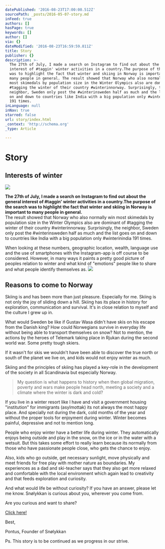 ```yaml
---
datePublished: '2016-08-23T17:00:00.512Z'
sourcePath: _posts/2016-05-07-story.md
inFeed: true
authors: []
hasPage: true
keywords: []
author: []
via: {}
dateModified: '2016-08-23T16:59:59.811Z'
title: Story
publisher: {}
description: >-
  The 27th of July, I made a search on Instagram to find out about the general
  interest of #taggin' winter activities in a country.The purpose of the search
  was to highlight the fact that winter and skiing in Norway is important to
  many people in general. The result showed that Norway who also normally win
  most skimedals by population size in the Winter Olympics also are dominant of
  #tagging the winter of their country #winterinnorway. Surprisingly, the
  neighbor, Sweden only post the #winterinsweden half as much and the list goes
  on and down to countries like India with a big population only #winterinindia
  191 times.
inLanguage: null
inNav: true
starred: false
url: story/index.html
_context: 'http://schema.org'
_type: Article

---
```

# Story

## Interests of winter
![](https://s3-us-west-2.amazonaws.com/the-grid-img/p/8cc9e667d30e07652ea252bcf4d6e322d44b6185.jpg)

**The 27th of July, I made a search on Instagram to find out about the general interest of \#taggin' winter activities in a country.The purpose of the search was to highlight the fact that winter and skiing in Norway is important to many people in general.**  
The result showed that Norway who also normally win most skimedals by population size in the Winter Olympics also are dominant of \#tagging the winter of their country \#winterinnorway. Surprisingly, the neighbor, Sweden only post the \#winterinsweden half as much and the list goes on and down to countries like India with a big population only \#winterinindia 191 times.

When looking at these numbers, geographic location, wealth, language use and the use of smartphones with the Instagram-app is off course to be considered. However, in many ways it paints a pretty good picture of peoples relation to winter and what kind of "emotions" people like to share and what people identify themselves as.
![](https://s3-us-west-2.amazonaws.com/the-grid-img/p/cc8699711961032ca85d0779d1d1d39ee9498e21.jpg)

## Reasons to come to Norway

Skiing is and has been more than just pleasure. Especially for me. Skiing is not only the joy of sliding down a hill. Skiing has its place in history for exploration, communication and survival. It's in close relation to myself and the culture I grew up in.

What would Sweden be like if Gustav Wasa didn't have skis on his escape from the Danish king? How could Norwegians survive in everyday life without being able to transport themselves on snow? Not to mention, the actions by the heroes of Telemark taking place in Rjukan during the second world war. Some pretty tough skiers.

If it wasn't for skis we wouldn't have been able to discover the true north or south of the planet we live on, and kids would not enjoy winter as much.

Skiing and the principles of skiing has played a key-role in the development of the society in all Scandinavia but especially Norway.

> My question is what happens to history when then global migration, poverty and wars make people head north, meeting a society and a climate where the winter is dark and cold?

If you live in a winter resort like I have and visit a government housing "institution" for immigrants (asylmottak) its not always the most happy place. And specially not during the dark, cold months of the year and without the proper tools for enjoyment during winter. Winter becomes painful, depressive and not to mention long.

People who enjoy winter have a better life during winter. They automatically enjoys being outside and play in the snow, on the ice or in the water with a wetsuit. But this takes some effort to really learn because its normally from those who have passionate people close, who gets the chance to enjoy.

Also, kids who go outside, get necessary sunlight, move physically and meet friends for free play with mother nature as boundaries. My experiences as a dad and ski-teacher says that they also get more relaxed and comfortable with the local environment which again lead to creativity and that feeds exploration and curiosity.

And what would life be without curiosity? If you have an answer, please let me know. Snølykkan is curious about you, wherever you come from.

Are you curious and want to share?

[Click here!][0]

Best,

Pontus, Founder of Snølykkan

Ps. This story is to be continued as we progress in our strive.

[0]: https://podio.com/webforms/16550426/1112733